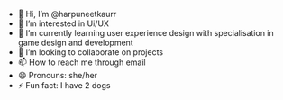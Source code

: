 - 👋 Hi, I’m @harpuneetkaurr
- 👀 I’m interested in Ui/UX
- 🌱 I’m currently learning user experience design with specialisation in game design and development 
- 💞️ I’m looking to collaborate on projects
- 📫 How to reach me through email
- 😄 Pronouns: she/her
- ⚡ Fun fact: I have 2 dogs 

<!---
harpuneetkaurr/harpuneetkaurr is a ✨ special ✨ repository because its `README.md` (this file) appears on your GitHub profile.
You can click the Preview link to take a look at your changes.
--->
